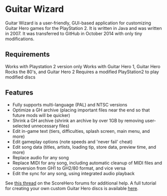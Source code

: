 Guitar Wizard
============

Guitar Wizard is a user-friendly, GUI-based application for customizing Guitar Hero games for the PlayStation 2. It is written in Java and was written in 2007. It was transferred to GitHub in October 2014 with only tiny modifications.

Requirements
------------
Works with Playstation 2 version only
Works with Guitar Hero 1, Guitar Hero Rocks the 80's, and Guitar Hero 2
Requires a modified PlayStation2 to play modified discs

Features
--------
* Fully supports multi-language (PAL) and NTSC versions
* Optimize a GH archive (placing important files near the end so that future mods will be quicker)
* Shrink a GH archive (shrink an archive by over 1GB by removing user-selected unnecessary files)
* Edit in-game text (tiers, difficulties, splash screen, main menu, and more)
* Edit gameplay options (note speeds and 'never fail' cheat)
* Edit song data (titles, artists, loading tip, store data, preview time, and more)
* Replace audio for any song
* Replace MIDI for any song, including automatic cleanup of MIDI files and conversion from GH1 to GH2/80 format, and vice versa
* Edit the sync for any song, using integrated audio playback

See [this thread](http://www.scorehero.com/forum/viewtopic.php?t=17309&start=0) on the ScoreHero forums for additional help.
A full tutorial for creating your own custom Guitar Hero discs is available [here](http://www.scorehero.com/forum/viewtopic.php?t=18766&start=0).
